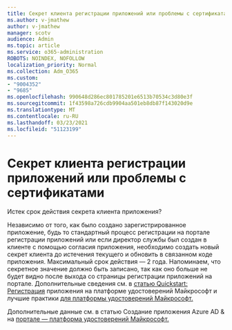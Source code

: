```yaml
---
title: Секрет клиента регистрации приложений или проблемы с сертификатами
ms.author: v-jmathew
author: v-jmathew
manager: scotv
audience: Admin
ms.topic: article
ms.service: o365-administration
ROBOTS: NOINDEX, NOFOLLOW
localization_priority: Normal
ms.collection: Adm_O365
ms.custom:
- "9004352"
- "9685"
ms.openlocfilehash: 990648d286ec801785201e6513b70534c3d80e3f
ms.sourcegitcommit: 1f43598a726cdb9904aa501eb8db87f143020d9e
ms.translationtype: MT
ms.contentlocale: ru-RU
ms.lasthandoff: 03/23/2021
ms.locfileid: "51123199"
---
```

# <a name="app-registration-client-secret-or-certificate-issues"></a>Секрет клиента регистрации приложений или проблемы с сертификатами

Истек срок действия секрета клиента приложения?

Независимо от того, как было создано зарегистрированное приложение, будь то стандартный процесс регистрации на портале регистрации приложений или если директор службы был создан в клиенте с помощью согласия приложения, необходимо создать новый секрет клиента до истечения текущего и обновить в связанном коде приложения. Максимальный срок действия — 2 года. Напоминаем, что секретное значение должно быть записано, так как оно больше не будет видно после выхода со страницы регистрации приложений на портале. Дополнительные сведения см. в [статью Quickstart: Регистрация](https://docs.microsoft.com/azure/active-directory/develop/quickstart-register-app) приложения на платформе удостоверений Майкрософт и лучшие практики [для платформы удостоверений Майкрософт.](https://docs.microsoft.com/azure/active-directory/develop/identity-platform-integration-checklist#security)

Дополнительные данные см. в статью Создание приложения Azure AD & на [портале — платформа удостоверений Майкрософт.](https://docs.microsoft.com/azure/active-directory/develop/howto-create-service-principal-portal)
